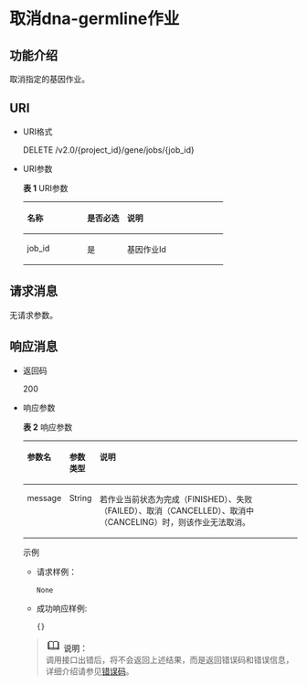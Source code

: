 # 取消dna-germline作业<a name="dli_02_0152"></a>

## 功能介绍<a name="section6968756197"></a>

取消指定的基因作业。

## URI<a name="zh-cn_topic_0103343296_zh-cn_topic_0102902518_s9e1b8ec5b57c422a942b19835da7d66e"></a>

-   URI格式

    DELETE /v2.0/\{project\_id\}/gene/jobs/\{job\_id\}

-   URI参数

    **表 1**  URI参数

    <a name="table18299172853614"></a>
    <table><thead align="left"><tr id="row947592853614"><th class="cellrowborder" valign="top" width="30%" id="mcps1.2.4.1.1"><p id="p1347513282368"><a name="p1347513282368"></a><a name="p1347513282368"></a>名称</p>
    </th>
    <th class="cellrowborder" valign="top" width="20%" id="mcps1.2.4.1.2"><p id="p74757287366"><a name="p74757287366"></a><a name="p74757287366"></a>是否必选</p>
    </th>
    <th class="cellrowborder" valign="top" width="50%" id="mcps1.2.4.1.3"><p id="p1475182833610"><a name="p1475182833610"></a><a name="p1475182833610"></a>说明</p>
    </th>
    </tr>
    </thead>
    <tbody><tr id="row16475152833619"><td class="cellrowborder" valign="top" width="30%" headers="mcps1.2.4.1.1 "><p id="p079502341110"><a name="p079502341110"></a><a name="p079502341110"></a>job_id</p>
    </td>
    <td class="cellrowborder" valign="top" width="20%" headers="mcps1.2.4.1.2 "><p id="p1879642316111"><a name="p1879642316111"></a><a name="p1879642316111"></a>是</p>
    </td>
    <td class="cellrowborder" valign="top" width="50%" headers="mcps1.2.4.1.3 "><p id="p1779742315114"><a name="p1779742315114"></a><a name="p1779742315114"></a>基因作业Id</p>
    </td>
    </tr>
    </tbody>
    </table>


## 请求消息<a name="section3414034164017"></a>

无请求参数。

## 响应消息<a name="section2101574914"></a>

-   返回码

    200

-   响应参数

    **表 2**  响应参数

    <a name="table192695719914"></a>
    <table><thead align="left"><tr id="row82696574918"><th class="cellrowborder" valign="top" width="9.520000000000001%" id="mcps1.2.4.1.1"><p id="p102691857892"><a name="p102691857892"></a><a name="p102691857892"></a>参数名</p>
    </th>
    <th class="cellrowborder" valign="top" width="8.72%" id="mcps1.2.4.1.2"><p id="p12269185711914"><a name="p12269185711914"></a><a name="p12269185711914"></a>参数类型</p>
    </th>
    <th class="cellrowborder" valign="top" width="81.76%" id="mcps1.2.4.1.3"><p id="p192698571294"><a name="p192698571294"></a><a name="p192698571294"></a>说明</p>
    </th>
    </tr>
    </thead>
    <tbody><tr id="row5269257198"><td class="cellrowborder" valign="top" width="9.520000000000001%" headers="mcps1.2.4.1.1 "><p id="p39381452101113"><a name="p39381452101113"></a><a name="p39381452101113"></a>message</p>
    </td>
    <td class="cellrowborder" valign="top" width="8.72%" headers="mcps1.2.4.1.2 "><p id="p17938105271117"><a name="p17938105271117"></a><a name="p17938105271117"></a>String</p>
    </td>
    <td class="cellrowborder" valign="top" width="81.76%" headers="mcps1.2.4.1.3 "><p id="p494085212113"><a name="p494085212113"></a><a name="p494085212113"></a>若作业当前状态为完成（FINISHED）、失败（FAILED）、取消（CANCELLED）、取消中（CANCELING）时，则该作业无法取消。</p>
    </td>
    </tr>
    </tbody>
    </table>

    示例

    -   请求样例：

        ```
        None
        ```


    -   成功响应样例:

        ```
        {}
        ```


    >![](public_sys-resources/icon-note.gif) **说明：**   
    >调用接口出错后，将不会返回上述结果，而是返回错误码和错误信息，详细介绍请参见[错误码](错误码.md)。  


